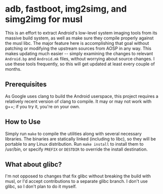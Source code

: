 # adb, fastboot, img2simg, and simg2img for musl

This is an effort to extract Android's low-level system imaging tools from its massive build system,
as well as make sure they compile properly against the musl libc. The major feature here is
accomplishing that goal without patching or modifying the upstream sources from AOSP in any way.
This makes updating much easier -- simply examining the changes to relevant `Android.bp` and
`Android.mk` files, without worrying about source changes. I use these tools frequently, so this
will get updated at least every couple of months.

## Prerequisites

As Google uses clang to build the Android userspace, this project requires a relatively recent
version of clang to compile. It may or may not work with g++; if you try it, you're on your own.

## How to Use

Simply run `make` to compile the utilities along with several necessary libraries. The binaries are
statically linked (including to libc), so they will be portable to any Linux distribution. Run `make
install` to install them to /usr/bin, or specify `PREFIX` or `DESTDIR` to override the install
destination.

## What about glibc?

I'm not opposed to changes that fix glibc without breaking the build with musl, or I'd accept
contributions to a separate glibc branch. I don't use glibc, so I don't plan to do it myself.
